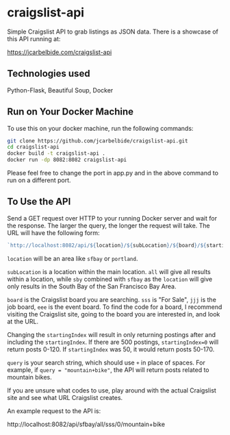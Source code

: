 # craigslist-api
Simple Craigslist API to grab listings as JSON data. 
There is a showcase of this API running at:

https://jcarbelbide.com/craigslist-api

<h2>Technologies used</h2> 

Python-Flask, Beautiful Soup, Docker

<h2>Run on Your Docker Machine</h2>

To use this on your docker machine, run the following commands:
```bash
git clone https://github.com/jcarbelbide/craigslist-api.git
cd craigslist-api
docker build -t craigslist-api .
docker run -dp 8082:8082 craigslist-api
```

Please feel free to change the port in app.py and in the above command to run on a different port. 

<h2>To Use the API</h2>
Send a GET request over HTTP to your running Docker server and wait for the response. The larger the query, the longer the request will take. The URL will have the following form:

```JavaScript
`http://localhost:8082/api/${location}/${subLocation}/${board}/${startingIndex}/${formatQuery(query)}`
```

```location``` will be an area like ```sfbay``` or ```portland```.

```subLocation``` is a location within the main location. ```all``` will give all results within a location, while ```sby``` combined with ```sfbay``` as the ```location``` will give only results in the South Bay of the San Francisco Bay Area. 

```board``` is the Craigslist board you are searching. ```sss``` is "For Sale", ```jjj``` is the job board, ```eee``` is the event board. To find the code for a board, I recommend visiting the Craigslist site, going to the board you are interested in, and look at the URL.

Changing the ```startingIndex``` will result in only returning postings after and including the ```startingIndex```. If there are 500 postings, ```startingIndex=0``` will return posts 0-120. If ```startingIndex``` was 50, it would return posts 50-170. 

```query``` is your search string, which should use ```+``` in place of spaces. For example, if ```query = "mountain+bike"```, the API will return posts related to mountain bikes. 

If you are unsure what codes to use, play around with the actual Craigslist site and see what URL Craigslist creates. 

An example request to the API is:

http://localhost:8082/api/sfbay/all/sss/0/mountain+bike
